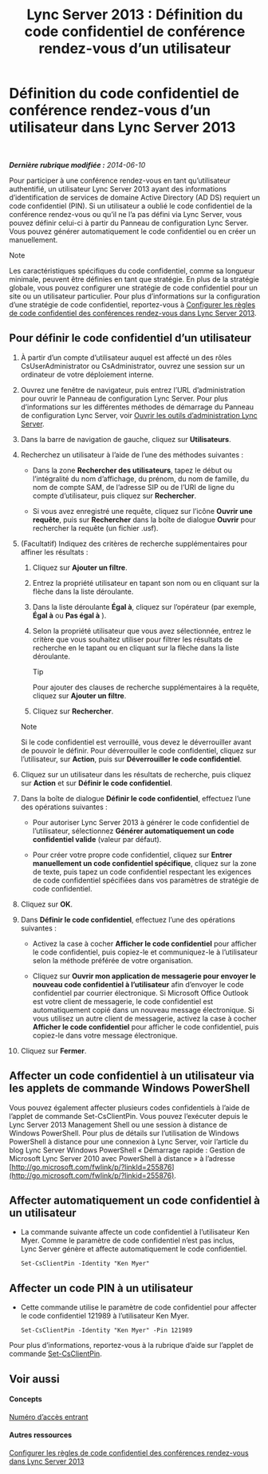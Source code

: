 ﻿---
title: 'Lync Server 2013 : Définition du code confidentiel de conférence rendez-vous d’un utilisateur'
TOCTitle: Définition du code confidentiel de conférence rendez-vous d’un utilisateur
ms:assetid: 4252b5a5-4267-4513-b18e-0253a8d66f72
ms:mtpsurl: https://technet.microsoft.com/fr-fr/library/Gg520985(v=OCS.15)
ms:contentKeyID: 49297033
ms.date: 05/20/2016
mtps_version: v=OCS.15
ms.translationtype: HT
---

# Définition du code confidentiel de conférence rendez-vous d’un utilisateur dans Lync Server 2013

 

_**Dernière rubrique modifiée :** 2014-06-10_

Pour participer à une conférence rendez-vous en tant qu’utilisateur authentifié, un utilisateur Lync Server 2013 ayant des informations d’identification de services de domaine Active Directory (AD DS) requiert un code confidentiel (PIN). Si un utilisateur a oublié le code confidentiel de la conférence rendez-vous ou qu’il ne l’a pas défini via Lync Server, vous pouvez définir celui-ci à partir du Panneau de configuration Lync Server. Vous pouvez générer automatiquement le code confidentiel ou en créer un manuellement.

> [!NOTE]  
> Les caractéristiques spécifiques du code confidentiel, comme sa longueur minimale, peuvent être définies en tant que stratégie. En plus de la stratégie globale, vous pouvez configurer une stratégie de code confidentiel pour un site ou un utilisateur particulier. Pour plus d’informations sur la configuration d’une stratégie de code confidentiel, reportez-vous à <a href="lync-server-2013-configure-dial-in-conferencing-personal-identification-number-pin-rules.md">Configurer les règles de code confidentiel des conférences rendez-vous dans Lync Server 2013</a>.

## Pour définir le code confidentiel d’un utilisateur

1.  À partir d’un compte d’utilisateur auquel est affecté un des rôles CsUserAdministrator ou CsAdministrator, ouvrez une session sur un ordinateur de votre déploiement interne.

2.  Ouvrez une fenêtre de navigateur, puis entrez l’URL d’administration pour ouvrir le Panneau de configuration Lync Server. Pour plus d’informations sur les différentes méthodes de démarrage du Panneau de configuration Lync Server, voir [Ouvrir les outils d’administration Lync Server](lync-server-2013-open-lync-server-administrative-tools.md).

3.  Dans la barre de navigation de gauche, cliquez sur **Utilisateurs**.

4.  Recherchez un utilisateur à l’aide de l’une des méthodes suivantes :
    
      - Dans la zone **Rechercher des utilisateurs**, tapez le début ou l’intégralité du nom d’affichage, du prénom, du nom de famille, du nom de compte SAM, de l’adresse SIP ou de l’URI de ligne du compte d’utilisateur, puis cliquez sur **Rechercher**.
    
      - Si vous avez enregistré une requête, cliquez sur l’icône **Ouvrir une requête**, puis sur **Rechercher** dans la boîte de dialogue **Ouvrir** pour rechercher la requête (un fichier .usf).

5.  (Facultatif) Indiquez des critères de recherche supplémentaires pour affiner les résultats :
    
    1.  Cliquez sur **Ajouter un filtre**.
    
    2.  Entrez la propriété utilisateur en tapant son nom ou en cliquant sur la flèche dans la liste déroulante.
    
    3.  Dans la liste déroulante **Égal à**, cliquez sur l’opérateur (par exemple, **Égal à** ou **Pas égal à** ).
    
    4.  Selon la propriété utilisateur que vous avez sélectionnée, entrez le critère que vous souhaitez utiliser pour filtrer les résultats de recherche en le tapant ou en cliquant sur la flèche dans la liste déroulante.
        
        > [!tip]  
        > Pour ajouter des clauses de recherche supplémentaires à la requête, cliquez sur <strong>Ajouter un filtre</strong>.    
    5.  Cliquez sur **Rechercher**.
    
    > [!NOTE]  
    > Si le code confidentiel est verrouillé, vous devez le déverrouiller avant de pouvoir le définir. Pour déverrouiller le code confidentiel, cliquez sur l’utilisateur, sur <strong>Action</strong>, puis sur <strong>Déverrouiller le code confidentiel</strong>.

6.  Cliquez sur un utilisateur dans les résultats de recherche, puis cliquez sur **Action** et sur **Définir le code confidentiel**.

7.  Dans la boîte de dialogue **Définir le code confidentiel**, effectuez l’une des opérations suivantes :
    
      - Pour autoriser Lync Server 2013 à générer le code confidentiel de l’utilisateur, sélectionnez **Générer automatiquement un code confidentiel valide** (valeur par défaut).
    
      - Pour créer votre propre code confidentiel, cliquez sur **Entrer manuellement un code confidentiel spécifique**, cliquez sur la zone de texte, puis tapez un code confidentiel respectant les exigences de code confidentiel spécifiées dans vos paramètres de stratégie de code confidentiel.

8.  Cliquez sur **OK**.

9.  Dans **Définir le code confidentiel**, effectuez l’une des opérations suivantes :
    
      - Activez la case à cocher **Afficher le code confidentiel** pour afficher le code confidentiel, puis copiez-le et communiquez-le à l’utilisateur selon la méthode préférée de votre organisation.
    
      - Cliquez sur **Ouvrir mon application de messagerie pour envoyer le nouveau code confidentiel à l’utilisateur** afin d’envoyer le code confidentiel par courrier électronique. Si Microsoft Office Outlook est votre client de messagerie, le code confidentiel est automatiquement copié dans un nouveau message électronique. Si vous utilisez un autre client de messagerie, activez la case à cocher **Afficher le code confidentiel** pour afficher le code confidentiel, puis copiez-le dans votre message électronique.

10. Cliquez sur **Fermer**.

## Affecter un code confidentiel à un utilisateur via les applets de commande Windows PowerShell

Vous pouvez également affecter plusieurs codes confidentiels à l’aide de l’applet de commande Set-CsClientPin. Vous pouvez l’exécuter depuis le Lync Server 2013 Management Shell ou une session à distance de Windows PowerShell. Pour plus de détails sur l’utilisation de Windows PowerShell à distance pour une connexion à Lync Server, voir l’article du blog Lync Server Windows PowerShell « Démarrage rapide : Gestion de Microsoft Lync Server 2010 avec PowerShell à distance » à l’adresse [http://go.microsoft.com/fwlink/p/?linkId=255876](http://go.microsoft.com/fwlink/p/?linkid=255876).

## Affecter automatiquement un code confidentiel à un utilisateur

  - La commande suivante affecte un code confidentiel à l’utilisateur Ken Myer. Comme le paramètre de code confidentiel n’est pas inclus, Lync Server génère et affecte automatiquement le code confidentiel.
    
        Set-CsClientPin -Identity "Ken Myer" 

## Affecter un code PIN à un utilisateur

  - Cette commande utilise le paramètre de code confidentiel pour affecter le code confidentiel 121989 à l’utilisateur Ken Myer.
    
        Set-CsClientPin -Identity "Ken Myer" -Pin 121989

Pour plus d’informations, reportez-vous à la rubrique d’aide sur l’applet de commande [Set-CsClientPin](https://docs.microsoft.com/en-us/powershell/module/skype/Set-CsClientPin).

## Voir aussi

#### Concepts

[Numéro d’accès entrant](https://technet.microsoft.com/fr-fr/library/gg133674\(v=ocs.15\))  

#### Autres ressources

[Configurer les règles de code confidentiel des conférences rendez-vous dans Lync Server 2013](lync-server-2013-configure-dial-in-conferencing-personal-identification-number-pin-rules.md)


